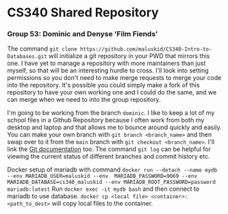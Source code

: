 # CS340 Shared Repository
### Group 53: Dominic and Denyse 'Film Fiends'

The command `git clone https://github.com/maluskid/CS340-Intro-to-Databases.git`
will initialize a git repository in your PWD that mirrors this one. I have yet
to manage a repository with more maintainers than just myself, so that will be an
interesting hurdle to cross. I'll look into setting permissions so you don't need
to make merge requests to merge your code into the repository. It's possible you
could simply make a fork of this repository to have your own working one and I could
do the same, and we can merge when we need to into the group repository.

I'm going to be working from the branch `dominic`. I like to keep a lot of my school files
in a Github Repository because I often work from both my desktop and laptop and that allows
me to bounce around quickly and easily. You can make your own branch with `git branch <branch_name>`
and then swap over to it from the `main` branch with `git checkout <branch_name>`. I'll link the
[Git documentation](https://git-scm.com/docs) too. The command `git log` can be helpful for viewing
the current status of different branches and commit history etc.

Docker setup of mariadb with command `docker run --detach --name mydb --env MARIADB_USER=maluskid --env 
MARIADB_PASSWORD=9069 --env MARIADB_DATABASE=cs340_maluskid --env MARIADB_ROOT_PASSWORD=password  mariadb:latest`
Run `docker exec -it mydb bash` and then connect to mariadb to use database. `docker cp <local file> <container>:<path_to_dest>`
will copy local files to the container.
